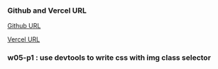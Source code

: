 ### Github and Vercel URL

[Github URL](https://github.com/Helson0110/1111-web-demo-410350267)

[Vercel URL](https://1111-web-demo-410350267-tfro.vercel.app/)

### w05-p1 : use devtools to write css with img class selector

![]()
